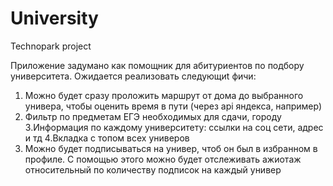 # University
Technopark project

Приложение задумано как помощник для абитуриентов по подбору университета.
Ожидается реализовать следующиt фичи:
1. Можно будет сразу проложить маршрут от дома до выбранного универа, чтобы оценить время в пути (через api яндекса, например)
2. Фильтр по предметам ЕГЭ необходимых для сдачи, городу
3.Информация по каждому университету: ссылки на соц сети, адрес и тд
4.Вкладка с топом всех универов
5. Можно будет подписываться на универ, чтоб он был в избранном в профиле. С помощью этого можно будет отслеживать ажиотаж относительный по количеству подписок на каждый универ  
